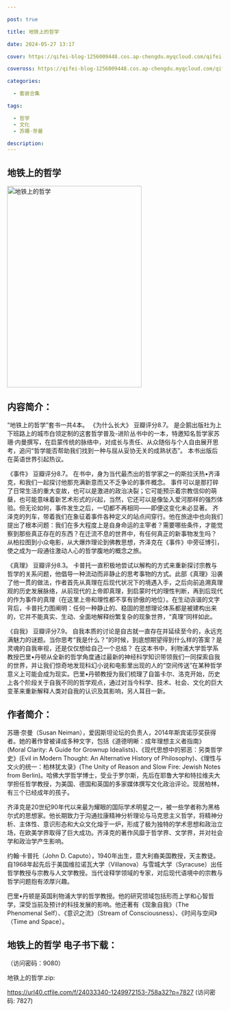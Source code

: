 ```yaml
---

post: true

title: 地铁上的哲学

date: 2024-05-27 13:17

cover: https://qifei-blog-1256009448.cos.ap-chengdu.myqcloud.com/qifei-blog/65f193bc9f345e8d03b8943c.jpg

coveross: https://qifei-blog-1256009448.cos.ap-chengdu.myqcloud.com/qifei-blog/65f193bc9f345e8d03b8943c.jpg

categories:

  - 套装合集

tags:

  - 哲学
  - 文化
  - 苏珊·奈曼

description:
---
```


## 地铁上的哲学
<img alt="地铁上的哲学 " class="aligncenter loading" data-was-processed="true" decoding="async" fetchpriority="high" height="471" src="https://qifei-blog-1256009448.cos.ap-chengdu.myqcloud.com/qifei-blog/65f193bc9f345e8d03b8943c.jpg " style="cursor: zoom-in;" width="314"/>

## 内容简介：

“地铁上的哲学”套书一共4本。 《为什么长大》 豆瓣评分8.7。 是企鹅出版社为上下班路上的城市白领定制的这套哲学普及-进阶丛书中的一本，特邀知名哲学家苏珊·内曼撰写，在启蒙传统的脉络中，对成长与责任、从众随俗与个人自由展开思考，追问“哲学能否帮助我们找到一种与屈从妥协无关的成熟状态”。 本书出版后在英语世界引起热议。<br/>

《事件》 豆瓣评分8.7。 在书中，身为当代最杰出的哲学家之一的斯拉沃热•齐泽克，和我们一起探讨他那充满新意而又不乏争论的事件概念。 事件可以是那打碎了日常生活的重大变故，也可以是激进的政治决裂；它可能预示着宗教信仰的萌蘖，也可能意味着新艺术形式的兴起，当然，它还可以是像坠入爱河那样的强烈体验。但无论如何，事件发生之后，一切都不再相同——即便这变化未必显著。 齐泽克的列车，带着我们在象征着事件各种定义的站点间穿行。他在旅途中也向我们提出了根本问题：我们在多大程度上是自身命运的主宰者？需要哪些条件，才能觉察到那些真正存在的东西？在迁流不息的世界中，有任何真正的新事物发生吗？ 从柏拉图到小众电影，从大爆炸理论到佛教思想，齐泽克在《事件》中旁征博引，使之成为一段通往激动人心的哲学腹地的概念之旅。<br/>

《真理》 豆瓣评分8.3。 卡普托一直积极地尝试以解构的方式来重新探讨宗教与哲学的关系问题，他倡导一种流动而非静止的思考事物的方式。此部《真理》沿袭了他一贯的做法，作者首先从真理在后现代状况下的境遇入手，之后向前追溯真理观的历史发展脉络，从前现代的上帝即真理，到启蒙时代的理性判断，再到后现代的作为事件的真理（在这里上帝和理性都不享有骄傲的地位）。在生动诙谐的文字背后，卡普托力图阐明：任何一种静止的、稳固的思想理论体系都是被建构出来的，它并不能真实、生动、全面地解释纷繁复杂的现象世界，“真理”同样如此。<br/>

《自我》 豆瓣评分7.9。 自我本质的讨论是自古就一直存在并延续至今的，永远充满魅力的谜题。当你思考“我是什么？”的时候，到底想期望得到什么样的答案？是灵魂的自我审视，还是仅仅想给自己一个总结？ 在这本书中，利物浦大学哲学系教授巴里•丹顿从全新的哲学角度通过最新的神经科学知识带领我们一同探索自我的世界，并让我们惊奇地发现科幻小说和电影里出现的人的“空间传送”在某种哲学意义上可能会成为现实。巴里•丹顿教授为我们梳理了自笛卡尔、洛克开始，历史上各个阶段关于自我不同的哲学观点，通过对当今科学、技术、社会、文化的巨大变革来重新解释人类对自我的认识及其影响，另人耳目一新。

## 作者简介：

苏珊·奈曼（Susan Neiman），爱因斯坦论坛的负责人，2014年斯宾诺莎奖获得者。她的著作曾被译成多种文字，包括《道德明晰：成年理想主义者指南》(Moral Clarity: A Guide for Grownup Idealists)、《现代思想中的邪恶：另类哲学史》(Evil in Modern Thought: An Alternative History of Philosophy)、《理性与文火的统一：柏林犹太录》(The Unity of Reason and Slow Fire: Jewish Notes from Berlin)。哈佛大学哲学博士，受业于罗尔斯，先后在耶鲁大学和特拉维夫大学担任哲学教授，为美国、德国和英国的多家媒体撰写文化政治评论。现居柏林，有三个已经成年的孩子。<br/>

齐泽克是20世纪90年代以来最为耀眼的国际学术明星之一，被一些学者称为黑格尔式的思想家。他长期致力于沟通拉康精神分析理论与马克思主义哲学，将精神分析、主体性、意识形态和大众文化熔于一炉，形成了极为独特的学术思想和政治立场，在欧美学界取得了巨大成功。齐泽克的著作风靡于哲学界、文学界，并对社会学和政治学产生影响。<br/>

约翰‧卡普托（John D. Caputo），1940年出生，意大利裔美国教授，天主教徒。自1968年起先后于美国维拉诺瓦大学（Villanova）与雪城大学（Syracuse）出任哲学教授与宗教与人文学教授。当代诠释学领域的专家，对后现代语境中的宗教与哲学问题抱有浓厚兴趣。<br/>

巴里•丹顿是英国利物浦大学的哲学教授。他的研究领域包括形而上学和心智哲学，深受当前及预计的科技发展的影响。他还著有《现象自我》（The Phenomenal Self）、《意识之流》（Stream of Consciousness）、《时间与空间》（Time and Space）。

## 地铁上的哲学 电子书下载：

 （访问密码：9080）

地铁上的哲学.zip: 

https://url40.ctfile.com/f/24033340-1249972153-758a32?p=7827 (访问密码: 7827)
